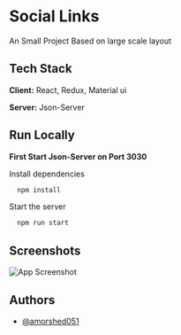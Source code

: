
# Social Links

An Small Project Based on large scale layout 


## Tech Stack

**Client:** React, Redux, Material ui 

**Server:** Json-Server


## Run Locally

**First Start Json-Server on Port 3030**



Install dependencies

```bash
  npm install
```

Start the server

```bash
  npm run start
```


## Screenshots

![App Screenshot](https://i.postimg.cc/B6HT3VRY/2021-11-11-3.png)


## Authors


- [@amorshed051](https://www.github.com/amorshed051)


